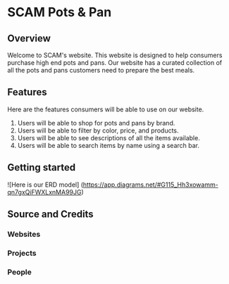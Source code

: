 # SCAM Pots & Pan

## Overview 

Welcome to SCAM's website. This website is designed to help consumers purchase high end pots and pans. Our website has a curated collection of all the pots and pans customers need to prepare the best meals. 

## Features

Here are the features consumers will be able to use on our website. 

1. Users will be able to shop for pots and pans by brand. 
2. Users will be able to filter by color, price, and products.
3. Users will be able to see descriptions of all the items available. 
4. Users will be able to search items by name using a search bar.

## Getting started

![Here is our ERD model] 
(https://app.diagrams.net/#G115_Hh3xowamm-qn7gxQiFWXLxnMA99JG)


 

## Source and Credits

### Websites

### Projects 

### People




